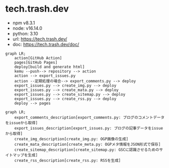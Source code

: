 # tech.trash.dev

- npm v8.3.1
- node: v16.14.0
- python: 3.10
- url: https://tech.trash.dev/
- doc: https://tech.trash.dev/doc/

```mermaid
graph LR;
	action[GitHub Action]
	pages[GitHub Pages]
	deploy[build and generate html]
	kemu --push--> repository --> action
	action --> export_issues.py
	action --定期処理の場合--> export_comments.py --> deploy
	export_issues.py --> create_img.py --> deploy
	export_issues.py --> create_mata.py --> deploy
	export_issues.py --> create_sitemap.py --> deploy
	export_issues.py --> create_rss.py --> deploy
	deploy --> pages
```

```mermaid
graph LR;
	export_comments_description[export_comments.py: ブログのコメントデータをissueから取得]
	export_issues_description[export_issues.py: ブログの記事データをissueから取得]
	create_img_description[create_img.py: OGP画像の生成]
	create_mata_description[create_meta.py: OGPメタ情報をJSON形式で保存]
	create_sitemap_description[create_sitemap.py: GSCに認識させるためのサイトマップを生成]
	create_rss_description[create_rss.py: RSSを生成]
```
